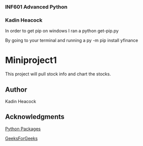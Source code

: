 ### INF601 Advanced Python
### Kadin Heacock

In order to get pip on windows I ran a python get-pip.py  

By going to your terminal and running a  py -m pip install yfinance

# Miniproject1

This project will pull stock info and chart the stocks. 

## Author

Kadin Heacock

## Acknowledgments

[Python Packages](https://packaging.python.org/en/latest/tutorials/installing-packages/)

[GeeksForGeeks](https://www.geeksforgeeks.org/how-to-use-yfinance-api-with-python/)
